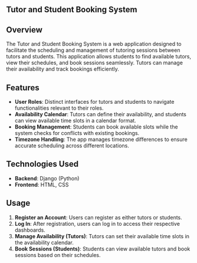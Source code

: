 ## Tutor and Student Booking System

## Overview

The Tutor and Student Booking System is a web application designed to facilitate the scheduling and management of tutoring sessions between tutors and students. This application allows students to find available tutors, view their schedules, and book sessions seamlessly. Tutors can manage their availability and track bookings efficiently.

## Features

- **User Roles**: Distinct interfaces for tutors and students to navigate functionalities relevant to their roles.
- **Availability Calendar**: Tutors can define their availability, and students can view available time slots in a calendar format.
- **Booking Management**: Students can book available slots while the system checks for conflicts with existing bookings.
- **Timezone Handling**: The app manages timezone differences to ensure accurate scheduling across different locations.

## Technologies Used

- **Backend**: Django (Python)
- **Frontend**: HTML, CSS


## Usage

1. **Register an Account**: Users can register as either tutors or students.
2. **Log In**: After registration, users can log in to access their respective dashboards.
3. **Manage Availability (Tutors)**: Tutors can set their available time slots in the availability calendar.
4. **Book Sessions (Students)**: Students can view available tutors and book sessions based on their schedules.
   

